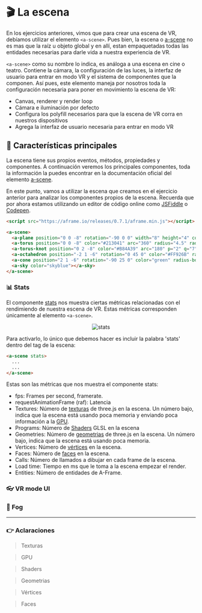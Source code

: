 # :clapper: La escena

En los ejercicios anteriores, vimos que para crear una escena de VR, debíamos utilizar el elemento `<a-scene>`. Pues bien, la escena o [a-scene](https://aframe.io/docs/0.7.0/core/scene.html) no es mas que la raíz u objeto global y en allí, estan empaquetadas todas las entidades necesarias para darle vida a nuestra experiencia de VR.

`<a-scene>` como su nombre lo indica, es análoga a una escena en cine o teatro. Contiene la cámara, la configuración de las luces, la interfaz de usuario para entrar en modo VR y el sistema de componentes que la componen. Así pues, este elemento maneja por nosotros toda la configuración necesaria para poner en movimiento la escena de VR:

* Canvas, renderer y render loop
* Cámara e iluminación por defecto
* Configura los polyfill necesarios para que la escena de VR corra en nuestros dispositivos
* Agrega la interfaz de usuario necesaria para entrar en modo VR

## :microscope: Características principales

La escena tiene sus propios eventos, métodos, propiedades y componentes. A continuación veremos los principales componentes, toda la información la puedes encontrar en la documentación oficial del elemento [a-scene](https://aframe.io/docs/0.7.0/core/scene.html).

En este punto, vamos a utilizar la escena que creamos en el ejercicio anterior para analizar los componentes propios de la escena. Recuerda que por ahora estamos utilizando un editor de código online como [JSFiddle](https://jsfiddle.net) o [Codepen](https://codepen.io).

```html
<script src="https://aframe.io/releases/0.7.1/aframe.min.js"></script>

<a-scene>
  <a-plane position="0 0 -8" rotation="-90 0 0" width="8" height="4" color="peru"></a-plane>
  <a-torus position="0 0 -8" color="#213041" arc="360" radius="4.5" radius-tubular="0.1"></a-torus>
  <a-torus-knot position="0 2 -8" color="#B84A39" arc="180" p="2" q="7" radius="1" radius-tubular="0.1"></a-torus-knot>
  <a-octahedron position="-2 1 -6" rotation="0 45 0" color="#FF926B" radius="1"></a-octahedron>
  <a-cone position="2 1 -6" rotation="-90 25 0" color="green" radius-bottom="0" radius-top="0.5"></a-cone>
  <a-sky color="skyblue"></a-sky>
</a-scene>
````

### :bar_chart: Stats
El componente [stats](https://aframe.io/docs/0.7.0/components/stats.html) nos muestra ciertas métricas relacionadas con el rendimiendo de nuestra escena de VR. Estas métricas corresponden únicamente al elemento `<a-scene>`.

<p align="center">
 <img src="../docs/img/stats.png" alt="stats">
</p>

Para activarlo, lo único que debemos hacer es incluir la palabra 'stats' dentro del tag de la escena:

```html
<a-scene stats>
  ...
  ...
</a-scene>
````
Estas son las métricas que nos muestra el componente stats:
* fps: Frames per second, framerate.
* requestAnimationFrame (raf): Latencia
* Textures: Número de [texturas](#point_right-aclaraciones) de three.js en la escena. Un número bajo, indica que la escena está usando poca memoria y enviando poca información a la [GPU](#point_right-aclaraciones).
* Programs: Número de [Shaders](#point_right-aclaraciones) GLSL en la escena
* Geometries: Número de [geometrias](#point_right-aclaraciones) de three.js en la escena. Un número bajo, indica que la escena está usando poca memoria.
* Vertices: Número de [vértices](#point_right-aclaraciones) en la escena.
* Faces: Número de [faces](#point_right-aclaraciones) en la escena.
* Calls: Número de llamados a dibujar en cada frame de la escena.
* Load time: Tiempo en ms que le toma a la escena empezar el render.
* Entities: Número de entidades de A-Frame.

### :eyeglasses: VR mode UI

### :foggy: Fog


___
### :point_right: Aclaraciones
>Texturas

>GPU

>Shaders

>Geometrias

>Vértices

>Faces
